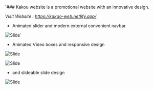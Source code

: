 `### Kakou website is a promotional website with an innovative design.

*Visit Website : https://kakao-web.netlify.app/*

- Animated slider and modern external convenient navbar.

  
![Slide](https://i.ibb.co/P9HkzYY/Screenshot-2024-04-08-101014.png)`

- Animated Video boxes and responsive design

  
![Slide](https://i.ibb.co/DQGW3Wx/Screenshot-2024-04-08-102441.png)

![Slide](https://i.ibb.co/jwbzBy5/Screenshot-2024-04-08-102742.png)


- and slideable slide design
  
![Slide](https://i.ibb.co/L6ZZhKW/Screenshot-2024-04-08-102933.png)

